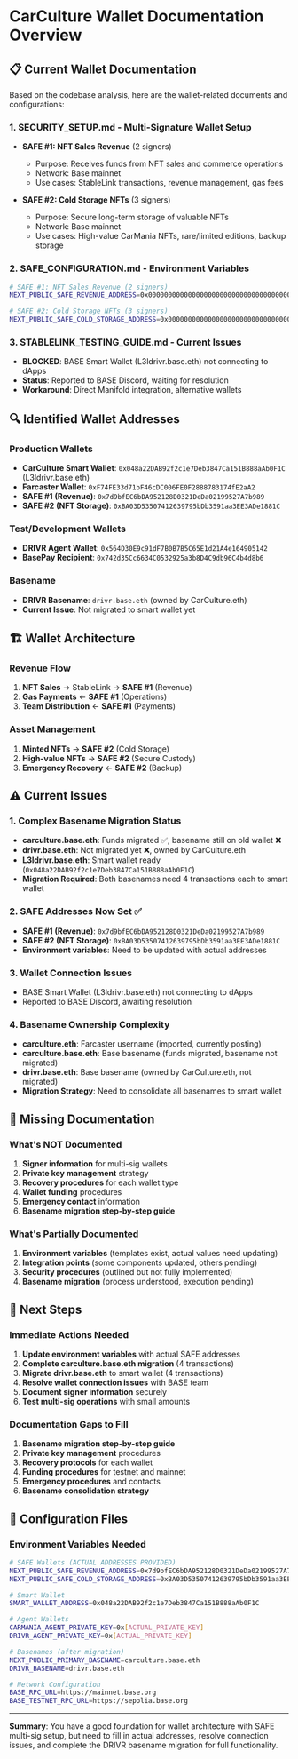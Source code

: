 # CarCulture Wallet Documentation Overview

## 📋 Current Wallet Documentation

Based on the codebase analysis, here are the wallet-related documents and configurations:

### 1. **SECURITY_SETUP.md** - Multi-Signature Wallet Setup
- **SAFE #1: NFT Sales Revenue** (2 signers)
  - Purpose: Receives funds from NFT sales and commerce operations
  - Network: Base mainnet
  - Use cases: StableLink transactions, revenue management, gas fees

- **SAFE #2: Cold Storage NFTs** (3 signers)
  - Purpose: Secure long-term storage of valuable NFTs
  - Network: Base mainnet
  - Use cases: High-value CarMania NFTs, rare/limited editions, backup storage

### 2. **SAFE_CONFIGURATION.md** - Environment Variables
```bash
# SAFE #1: NFT Sales Revenue (2 signers)
NEXT_PUBLIC_SAFE_REVENUE_ADDRESS=0x0000000000000000000000000000000000000000

# SAFE #2: Cold Storage NFTs (3 signers)  
NEXT_PUBLIC_SAFE_COLD_STORAGE_ADDRESS=0x0000000000000000000000000000000000000000
```

### 3. **STABLELINK_TESTING_GUIDE.md** - Current Issues
- **BLOCKED**: BASE Smart Wallet (L3ldrivr.base.eth) not connecting to dApps
- **Status**: Reported to BASE Discord, waiting for resolution
- **Workaround**: Direct Manifold integration, alternative wallets

## 🔍 Identified Wallet Addresses

### Production Wallets
- **CarCulture Smart Wallet**: `0x048a22DAB92f2c1e7Deb3847Ca151B888aAb0F1C` (L3ldrivr.base.eth)
- **Farcaster Wallet**: `0xF74FE33d71bF46cDC006FE0F2888783174fE2aA2`
- **SAFE #1 (Revenue)**: `0x7d9bfEC6bDA952128D0321DeDa02199527A7b989`
- **SAFE #2 (NFT Storage)**: `0xBA03D53507412639795bDb3591aa3EE3ADe1881C`

### Test/Development Wallets
- **DRIVR Agent Wallet**: `0x564D30E9c91dF7B0B7B5C65E1d21A4e164905142`
- **BasePay Recipient**: `0x742d35Cc6634C0532925a3b8D4C9db96C4b4d8b6`

### Basename
- **DRIVR Basename**: `drivr.base.eth` (owned by CarCulture.eth)
- **Current Issue**: Not migrated to smart wallet yet

## 🏗️ Wallet Architecture

### Revenue Flow
1. **NFT Sales** → StableLink → **SAFE #1** (Revenue)
2. **Gas Payments** ← **SAFE #1** (Operations)
3. **Team Distribution** ← **SAFE #1** (Payments)

### Asset Management
1. **Minted NFTs** → **SAFE #2** (Cold Storage)
2. **High-value NFTs** → **SAFE #2** (Secure Custody)
3. **Emergency Recovery** ← **SAFE #2** (Backup)

## ⚠️ Current Issues

### 1. **Complex Basename Migration Status**
- **carculture.base.eth**: Funds migrated ✅, basename still on old wallet ❌
- **drivr.base.eth**: Not migrated yet ❌, owned by CarCulture.eth
- **L3ldrivr.base.eth**: Smart wallet ready (`0x048a22DAB92f2c1e7Deb3847Ca151B888aAb0F1C`)
- **Migration Required**: Both basenames need 4 transactions each to smart wallet

### 2. **SAFE Addresses Now Set** ✅
- **SAFE #1 (Revenue)**: `0x7d9bfEC6bDA952128D0321DeDa02199527A7b989`
- **SAFE #2 (NFT Storage)**: `0xBA03D53507412639795bDb3591aa3EE3ADe1881C`
- **Environment variables**: Need to be updated with actual addresses

### 3. **Wallet Connection Issues**
- BASE Smart Wallet (L3ldrivr.base.eth) not connecting to dApps
- Reported to BASE Discord, awaiting resolution

### 4. **Basename Ownership Complexity**
- **carculture.eth**: Farcaster username (imported, currently posting)
- **carculture.base.eth**: Base basename (funds migrated, basename not migrated)
- **drivr.base.eth**: Base basename (owned by CarCulture.eth, not migrated)
- **Migration Strategy**: Need to consolidate all basenames to smart wallet

## 📝 Missing Documentation

### What's NOT Documented
1. **Signer information** for multi-sig wallets
2. **Private key management** strategy
3. **Recovery procedures** for each wallet type
4. **Wallet funding** procedures
5. **Emergency contact** information
6. **Basename migration step-by-step guide**

### What's Partially Documented
1. **Environment variables** (templates exist, actual values need updating)
2. **Integration points** (some components updated, others pending)
3. **Security procedures** (outlined but not fully implemented)
4. **Basename migration** (process understood, execution pending)

## 🎯 Next Steps

### Immediate Actions Needed
1. **Update environment variables** with actual SAFE addresses
2. **Complete carculture.base.eth migration** (4 transactions)
3. **Migrate drivr.base.eth** to smart wallet (4 transactions)
4. **Resolve wallet connection issues** with BASE team
5. **Document signer information** securely
6. **Test multi-sig operations** with small amounts

### Documentation Gaps to Fill
1. **Basename migration step-by-step guide**
2. **Private key management** procedures
3. **Recovery protocols** for each wallet
4. **Funding procedures** for testnet and mainnet
5. **Emergency procedures** and contacts
6. **Basename consolidation strategy**

## 🔧 Configuration Files

### Environment Variables Needed
```bash
# SAFE Wallets (ACTUAL ADDRESSES PROVIDED)
NEXT_PUBLIC_SAFE_REVENUE_ADDRESS=0x7d9bfEC6bDA952128D0321DeDa02199527A7b989
NEXT_PUBLIC_SAFE_COLD_STORAGE_ADDRESS=0xBA03D53507412639795bDb3591aa3EE3ADe1881C

# Smart Wallet
SMART_WALLET_ADDRESS=0x048a22DAB92f2c1e7Deb3847Ca151B888aAb0F1C

# Agent Wallets
CARMANIA_AGENT_PRIVATE_KEY=0x[ACTUAL_PRIVATE_KEY]
DRIVR_AGENT_PRIVATE_KEY=0x[ACTUAL_PRIVATE_KEY]

# Basenames (after migration)
NEXT_PUBLIC_PRIMARY_BASENAME=carculture.base.eth
DRIVR_BASENAME=drivr.base.eth

# Network Configuration
BASE_RPC_URL=https://mainnet.base.org
BASE_TESTNET_RPC_URL=https://sepolia.base.org
```

---

**Summary**: You have a good foundation for wallet architecture with SAFE multi-sig setup, but need to fill in actual addresses, resolve connection issues, and complete the DRIVR basename migration for full functionality.
